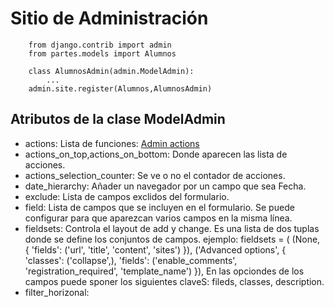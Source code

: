 # Sitio de Administración

		from django.contrib import admin
		from partes.models import Alumnos

		class AlumnosAdmin(admin.ModelAdmin):
			...
		admin.site.register(Alumnos,AlumnosAdmin)

## Atributos de la clase ModelAdmin

* actions: Lista de funciones: [Admin actions](https://docs.djangoproject.com/en/1.7/ref/contrib/admin/actions/)
* actions_on_top,actions_on_bottom: Donde aparecen las lista de acciones.
* actions_selection_counter: Se ve o no el contador de acciones.
* date_hierarchy: Añader un navegador por un campo que sea Fecha.
* exclude: Lista de campos exclidos del formulario.
* field: Lista de campos que se incluyen en el formulario. Se puede configurar para que aparezcan varios campos en la misma línea.
* fieldsets: Controla el layout de add y change. Es una lista de dos tuplas donde se define los conjuntos de campos. ejemplo:
		fieldsets = (
		        (None, {
		            'fields': ('url', 'title', 'content', 'sites')
		        }),
		        ('Advanced options', {
		            'classes': ('collapse',),
		            'fields': ('enable_comments', 'registration_required', 'template_name')
		        }),
	En las opciondes de los campos puede sponer los siguientes claveS: fileds, classes, description.
* filter_horizonal: 